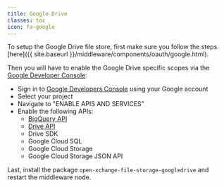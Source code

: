 ```yaml
---
title: Google Drive
classes: toc
icon: fa-google
---
```


To setup the Google Drive file store, first make sure you follow the steps [here]({{ site.baseurl }}/middleware/components/oauth/google.html). 

Then you will have to enable the Google Drive specific scopes via the [Google Developer Console](https://console.developers.google.com):

* Sign in to [Google Developers Console](https://console.developers.google.com/) using your Google account
* Select your project
* Navigate to "ENABLE APIS AND SERVICES"
* Enable the following APIs:
  * [BigQuery API](https://developers.google.com/identity/protocols/googlescopes#bigqueryv2)
  * [Drive API](https://developers.google.com/identity/protocols/googlescopes#drivev3)
  * Drive SDK
  * Google Cloud SQL
  * Google Cloud Storage
  * Google Cloud Storage JSON API

Last, install the package `open-xchange-file-storage-googledrive` and restart the middleware node.